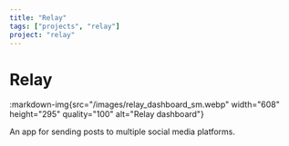 ```yaml
---
title: "Relay"
tags: ["projects", "relay"]
project: "relay"
---
```


# Relay

:markdown-img{src="/images/relay_dashboard_sm.webp" width="608" height="295" quality="100" alt="Relay dashboard"}

An app for sending posts to multiple social media platforms.
